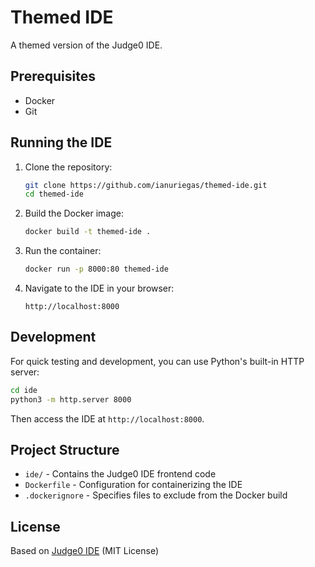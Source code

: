 # Themed IDE

A themed version of the Judge0 IDE.

## Prerequisites

- Docker
- Git

## Running the IDE

1. Clone the repository:
   ```bash
   git clone https://github.com/ianuriegas/themed-ide.git
   cd themed-ide
   ```

2. Build the Docker image:
   ```bash
   docker build -t themed-ide .
   ```

3. Run the container:
   ```bash
   docker run -p 8000:80 themed-ide
   ```

4. Navigate to the IDE in your browser:
   ```
   http://localhost:8000
   ```

## Development

For quick testing and development, you can use Python's built-in HTTP server:

```bash
cd ide
python3 -m http.server 8000
```

Then access the IDE at `http://localhost:8000`.

## Project Structure

- `ide/` - Contains the Judge0 IDE frontend code
- `Dockerfile` - Configuration for containerizing the IDE
- `.dockerignore` - Specifies files to exclude from the Docker build

## License

Based on [Judge0 IDE](https://github.com/judge0/ide) (MIT License)